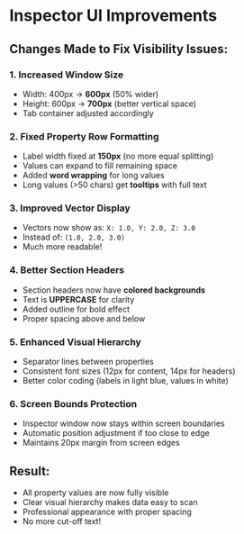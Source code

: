 # Inspector UI Improvements

## Changes Made to Fix Visibility Issues:

### 1. **Increased Window Size**
- Width: 400px → **600px** (50% wider)
- Height: 600px → **700px** (better vertical space)
- Tab container adjusted accordingly

### 2. **Fixed Property Row Formatting**
- Label width fixed at **150px** (no more equal splitting)
- Values can expand to fill remaining space
- Added **word wrapping** for long values
- Long values (>50 chars) get **tooltips** with full text

### 3. **Improved Vector Display**
- Vectors now show as: `X: 1.0, Y: 2.0, Z: 3.0`
- Instead of: `(1.0, 2.0, 3.0)`
- Much more readable!

### 4. **Better Section Headers**
- Section headers now have **colored backgrounds**
- Text is **UPPERCASE** for clarity
- Added outline for bold effect
- Proper spacing above and below

### 5. **Enhanced Visual Hierarchy**
- Separator lines between properties
- Consistent font sizes (12px for content, 14px for headers)
- Better color coding (labels in light blue, values in white)

### 6. **Screen Bounds Protection**
- Inspector window now stays within screen boundaries
- Automatic position adjustment if too close to edge
- Maintains 20px margin from screen edges

## Result:
- All property values are now fully visible
- Clear visual hierarchy makes data easy to scan
- Professional appearance with proper spacing
- No more cut-off text!
